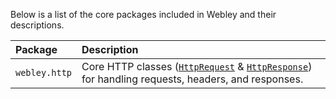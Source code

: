 <style>
    .md-typeset__table {
      width: 100%;
    }

    .md-typeset__table table:not([class]) {
      display: table
    }
</style>


Below is a list of the core packages included in Webley and their descriptions.

| Package | Description |
| :-- | :-- |
| `webley.http` | Core HTTP classes ([`HttpRequest`](types.md/#httprequest) & [`HttpResponse`](types.md/#httpresponse)) for handling requests, headers, and responses. |
